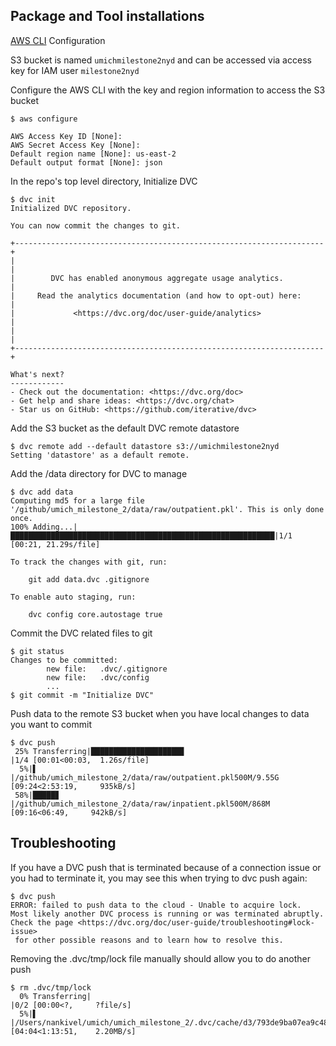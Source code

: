 
## Package and Tool installations


[AWS CLI](https://github.com/conda-forge/awscli-feedstock) Configuration

S3 bucket is named `umichmilestone2nyd` and can be accessed via access key for IAM user `milestone2nyd`


Configure the AWS CLI with the key and region information to access the S3 bucket

```
$ aws configure

AWS Access Key ID [None]: 
AWS Secret Access Key [None]: 
Default region name [None]: us-east-2
Default output format [None]: json

```

In the repo's top level directory, Initialize DVC

```
$ dvc init
Initialized DVC repository.

You can now commit the changes to git.

+---------------------------------------------------------------------+
|                                                                     |
|        DVC has enabled anonymous aggregate usage analytics.         |
|     Read the analytics documentation (and how to opt-out) here:     |
|             <https://dvc.org/doc/user-guide/analytics>              |
|                                                                     |
+---------------------------------------------------------------------+

What's next?
------------
- Check out the documentation: <https://dvc.org/doc>
- Get help and share ideas: <https://dvc.org/chat>
- Star us on GitHub: <https://github.com/iterative/dvc>
```

Add the S3 bucket as the default DVC remote datastore

```
$ dvc remote add --default datastore s3://umichmilestone2nyd
Setting 'datastore' as a default remote.
```

Add the /data directory for DVC to manage

```
$ dvc add data
Computing md5 for a large file '/github/umich_milestone_2/data/raw/outpatient.pkl'. This is only done once.                                                                           
100% Adding...|███████████████████████████████████████████████████████████|1/1 [00:21, 21.29s/file]
                                                                                                                                    
To track the changes with git, run:                                                                                                 
                                                                                                                                    
	git add data.dvc .gitignore

To enable auto staging, run:

	dvc config core.autostage true
```

Commit the DVC related files to git

```
$ git status
Changes to be committed:
        new file:   .dvc/.gitignore
        new file:   .dvc/config
        ...
$ git commit -m "Initialize DVC"
```


Push data to the remote S3 bucket when you have local changes to data you want to commit

```
$ dvc push
 25% Transferring|████████████████████▊                                  |1/4 [00:01<00:03,  1.26s/file]
  5%|▌         |/github/umich_milestone_2/data/raw/outpatient.pkl500M/9.55G [09:24<2:53:19,     935kB/s]
 58%|█████▊    |/github/umich_milestone_2/data/raw/inpatient.pkl500M/868M [09:16<06:49,     942kB/s]
```

## Troubleshooting

If you have a DVC push that is terminated because of a connection issue or you had to terminate it, you may see this when trying to dvc push again:

```
$ dvc push
ERROR: failed to push data to the cloud - Unable to acquire lock. 
Most likely another DVC process is running or was terminated abruptly. 
Check the page <https://dvc.org/doc/user-guide/troubleshooting#lock-issue>
 for other possible reasons and to learn how to resolve this.
```

Removing the .dvc/tmp/lock file manually should allow you to do another push

```
$ rm .dvc/tmp/lock
  0% Transferring|                                                                                       |0/2 [00:00<?,     ?file/s]
  5%|▌         |/Users/nankivel/umich/umich_milestone_2/.dvc/cache/d3/793de9ba07ea9c485476e3e500M/9.55G [04:04<1:13:51,    2.20MB/s]
```

